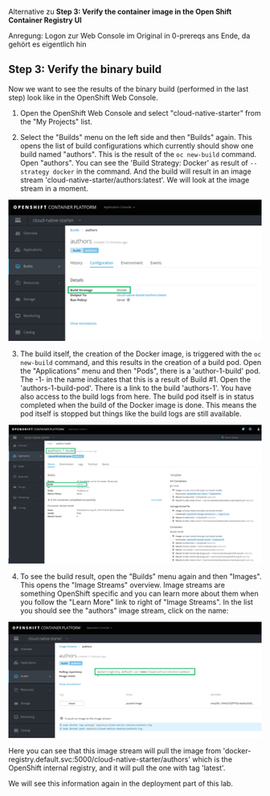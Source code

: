 Alternative zu 
__Step 3: Verify the container image in the Open Shift Container Registry UI__

Anregung: Logon zur Web Console im Original in 0-prereqs ans Ende, da gehört es eigentlich hin

## Step 3: Verify the binary build

Now we want to see the results of the binary build (performed in the last step) look like in the OpenShift Web Console.

1. Open the OpenShift Web Console and select "cloud-native-starter" from the "My Projects" list.

2. Select the "Builds" menu on the left side and then "Builds" again. This opens the list of build configurations which currently should show one build named "authors". This is the result of the `oc new-build` command. Open "authors".
You can see the 'Build Strategy: Docker' as result of `--strategy docker` in the command. And the build will result in an image stream 'cloud-native-starter/authors:latest'. We will look at the image stream in a moment.

![lab4-new-build](images/lab-4-new-build.png)



3. The build itself, the creation of the Docker image, is triggered with the `oc new-build` command, and this results in the creation of a build pod. Open the "Applications" menu and then "Pods", there is a 'author-1-build' pod. The -1- in the name indicates that this is a result of Build #1. Open the 'authors-1-build-pod'.
There is a link to the build 'authors-1'. You have also access to the build logs from here.
The build pod itself is in status completed when the build of the Docker image is done. This means the pod itself is stopped but things like the build logs are still available.

![lab4-start-build](images/lab-4-start-build.png)



4. To see the build result, open the "Builds" menu again and then "Images". This opens the "Image Streams" overview. Image streams are something OpenShift specific and you can learn more about them when you follow the "Learn More" link to right of "Image Streams".
In the list you should see the "authors" image stream, click on the name:

![lab4-start-build-image](images/lab-4-start-build-image.png)

Here you can see that this image stream will pull the image from 'docker-registry.default.svc:5000/cloud-native-starter/authors' which is the OpenShift internal registry, and it will pull the one with tag 'latest'.

We will see this information again in the deployment part of this lab.
